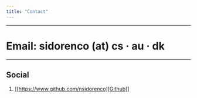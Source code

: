 ```yaml
---
title: "Contact"
---
```


---

# Email: sidorenco (at) cs · au · dk

---

## Social

1. [[https://www.github.com/nsidorenco][Github]]
